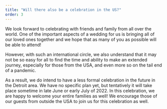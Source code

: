 ```yaml
---
title: "Will there also be a celebration in the US?"
order: 3
---
```


We look forward to celebrating with friends and family from all over the world. One of the important aspects of a wedding for us is bringing all of our loved ones together and we hope that as many of you as possible will be able to attend!

However, with such an international circle, we also understand that it may not be so easy for all to find the time and ability to make an extended journey, especially for those from the USA, and even more so on the tail end of a pandemic.

As a result, we do intend to have a less formal celebration in the future in the Detroit area. We have no specific plan yet, but tentatively it will take place sometime in late June or early July of 2022. In this celebration, we are happy to welcome your entire families as well! We encourage those of our guests from outside the USA to join us for this celebration as well.